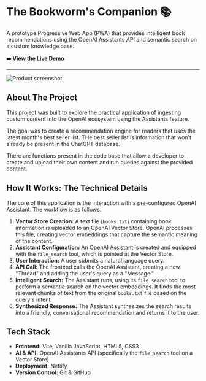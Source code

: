 # The Bookworm's Companion 📚

A prototype Progressive Web App (PWA) that provides intelligent book recommendations using the OpenAI Assistants API and semantic search on a custom knowledge base. 

**[➡️ View the Live Demo](https://amazing-croissant-511391.netlify.app/)**

---

![Product screenshot](https://i.ibb.co/VWg46zHb/Frame-8.png)


## About The Project

This project was built to explore the practical application of ingesting custom content into the OpenAI ecosystem using the Assistants feature. 

The goal was to create a recommendation engine for readers that uses the latest month's best seller list. THe best seller list is information that won't already be present in the ChatGPT database.

There are functions present in the code base that allow a developer to create and upload their own content and run queries against the provided content.

## How It Works: The Technical Details

The core of this application is the interaction with a pre-configured OpenAI Assistant. The workflow is as follows:

1.  **Vector Store Creation:** A text file (`books.txt`) containing book information is uploaded to an OpenAI Vector Store. OpenAI processes this file, creating vector embeddings that capture the semantic meaning of the content.
2.  **Assistant Configuration:** An OpenAI Assistant is created and equipped with the `file_search` tool, which is pointed at the Vector Store.
3.  **User Interaction:** A user submits a natural language query.
4.  **API Call:** The frontend calls the OpenAI Assistant, creating a new "Thread" and adding the user's query as a "Message."
5.  **Intelligent Search:** The Assistant runs, using its `file_search` tool to perform a semantic search on the vector embeddings. It finds the most relevant chunks of text from the original `books.txt` file based on the query's intent.
6.  **Synthesized Response:** The Assistant synthesizes the search results into a friendly, conversational recommendation and returns it to the user.

## Tech Stack

* **Frontend:** Vite, Vanilla JavaScript, HTML5, CSS3
* **AI & API:** OpenAI Assistants API (specifically the `file_search` tool on a Vector Store)
* **Deployment:** Netlify
* **Version Control:** Git & GitHub

